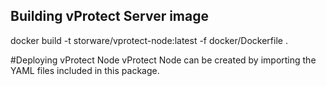## Building vProtect Server image
docker build -t storware/vprotect-node:latest -f docker/Dockerfile .

#Deploying vProtect Node
vProtect Node can be created by importing the YAML files included in this package.

